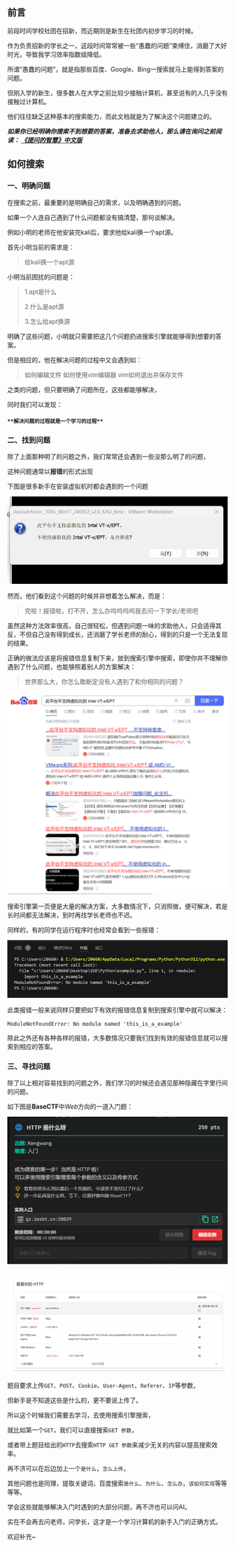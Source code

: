 ## 前言

前段时间学校社团在招新，而近期则是新生在社团内初步学习的时候。

作为负责招新的学长之一，这段时间常常被一些“愚蠢的问题”束缚住，消磨了大好时光，导致我学习效率指数级降低。

所谓“愚蠢的问题”，就是指那些百度、Google、Bing一搜索就马上能得到答案的问题。

但刚入学的新生，很多数人在大学之前比较少接触计算机，甚至说有的人几乎没有接触过计算机。

他们往往缺乏这种基本的搜索能力，而此文档就是为了解决这个问题建立的。

***如果你已经明确你搜索不到想要的答案，准备去求助他人，那么请在询问之前阅读：
[《提问的智慧》中文版 ](https://github.com/tvvocold/How-To-Ask-Questions-The-Smart-Way)***

## 如何搜索

### 一、明确问题

在搜索之前，最重要的是明确自己的需求，以及明确遇到的问题。

如果一个人连自己遇到了什么问题都没有搞清楚，那何谈解决。

例如小明的老师在他安装完kali后，要求他给kali换一个apt源。

首先小明当前的需求是：

>  给kali换一个apt源

小明当前困扰的问题是：

> 1.apt是什么
>
> 2.什么是apt源
>
> 3.怎么给apt换源

明确了这些问题，小明就只需要把这几个问题扔进搜索引擎就能够得到想要的答案。

但是相应的，他在解决问题的过程中又会遇到如：

> 如何编辑文件
> 如何使用vim编辑器
> vim如何退出并保存文件

之类的问题，但只要明确了问题所在，这些都能够解决，

同时我们可以发现：

#### `**解决问题的过程就是一个学习的过程**`

### 二、找到问题

除了上面那种明了的问题之外，我们常常还会遇到一些没那么明了的问题，

这种问题通常以**报错**的形式出现

下图是很多新手在安装虚拟机时都会遇到的一个问题

![](sousuo\1.png)

然而，他们看到这个问题的时候并非想着怎么解决，而是：

> 完啦！报错啦，打不开，怎么办呜呜呜呜我去问一下学长/老师吧

虽然这种方法效率很高，自己很轻松，但遇到问题一味的求助他人，只会适得其反，不但自己没有得到成长，还消磨了学长老师的耐心，得到的只是一个无法复现的结果。

正确的做法应该是将报错信息复制下来，放到搜索引擎中搜索，即使你并不理解你遇到了什么问题，也能够照着别人的方案解决：

> 世界那么大，你怎么敢断定没有人遇到了和你相同的问题？

![](sousuo\2.png)

搜索引擎第一页便是大量的解决方案，大多数情况下，只消照做，便可解决，若是长时间都无法解决，到时再找学长老师也不迟。

同样的，有的同学在运行程序时也经常会看到一些报错：

![](sousuo\3.png)

此类报错一般来说同样只要把如下有效的报错信息复制到搜索引擎中就可以解决：

```
ModuleNotFoundError: No module named 'this_is_a_example'
```

除此之外还有各种各样的报错，大多数情况只要我们找到有效的报错信息就可以搜索到相应的答案。

### 三、寻找问题

除了以上相对容易找到的问题之外，我们学习的时候还会遇见那种隐藏在字里行间的问题。

如下图是**BaseCTF**中*Web*方向的一道入门题：

![](sousuo\4.png)

![](sousuo\5.png)

题目要求上传`GET`、`POST`、`Cookie`、`User-Agent`、`Referer`、`IP`等参数，

但新手是不知道这些是什么的，更不要说上传了。

所以这个时候我们需要去学习，去使用搜索引擎搜索，

就比如第一个`GET`，我们可以直接搜索`GET 参数`，

或者带上题目给出的`HTTP`去搜索`HTTP GET 参数`来减少无关的内容以提高搜索效率。

再不济可以在后边加上一个`是什么`，`怎么上传`，

其他问题也是同理，提取关键词，百度搜索`是什么`、`为什么`、`怎么办`，`该如何实现`等等等等。

学会这些就能够解决入门时遇到的大部分问题，再不济也可以问AI。

实在不会再去问老师，问学长，这才是一个学习计算机的新手入门的正确方式。

欢迎补充~

